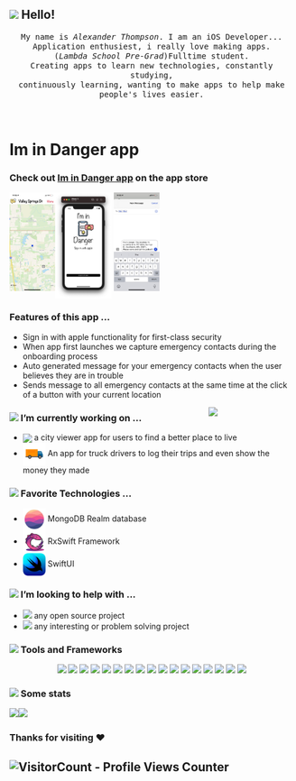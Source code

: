 ## <img src="https://raw.githubusercontent.com/alexnaiman/alexnaiman/master/resources/welcomeglitch.gif" width="50px" /> Hello!
<p align="center" >
  <samp>
    My name is <em>Alexander Thompson</em>. I am an iOS Developer... 
  <br/> Application enthusiest, i really love making apps. 
    <br/> (<em>Lambda School Pre-Grad</em>)Fulltime student.
      <br/>
    Creating apps to learn new technologies, constantly studying,
          <br/>
continuously learning, wanting to make apps to help make people's lives easier.
  </samp>
  <br/>
  <br/>
  <br/>
</p>

<div class="header">
  <h1>Im in Danger app</h1>
</div>

### Check out [Im in Danger app](https://apps.apple.com/us/app/im-in-danger/id1529713871) on the app store
<img src="https://raw.githubusercontent.com/alext8900/photos/main/Assets/Screen%20Shot%202021-01-22%20at%201.22.58%20AM.png?token=AMZNMZSOMMQ6MW6EPQYSOSDAIVSBC" align="top" width="20%" /> <img src="https://raw.githubusercontent.com/alext8900/photos/main/Assets/IMG_0910.jpg?token=AMZNMZSRD6OCIJ2BSZN7UGLAHRF3I" align="left" width="16%" /> <img src="https://raw.githubusercontent.com/alext8900/photos/main/Assets/IMG_0908.jpg?token=AMZNMZVZPIN3ZP3KLKEBWZDAHRF5Y" width="16%" /> 
### Features of this app ...
- Sign in with apple functionality for first-class security
- When app first launches we capture emergency contacts during the onboarding process
- Auto generated message for your emergency contacts when the user believes they are in trouble
- Sends message to all emergency contacts at the same time at the click of a button with your current location


<img src="https://media.tenor.com/images/df8c44a1d20ab367fdcb21880985fd33/tenor.gif" align="right"  width="30%"/>

### <img src="https://raw.githubusercontent.com/alexnaiman/alexnaiman/master/resources/PusheenCompute.gif" width="70px" /> I’m currently working on ...
- <img src="https://user-images.githubusercontent.com/53663334/108628483-de29f800-7420-11eb-8427-a4164fc63028.jpg" align="center" height="40px" />  a city viewer app for users to find a better place to live
- <img src="https://raw.githubusercontent.com/alext8900/photos/main/Assets/vector-truck-icon.jpg?token=AMZNMZSPIJ6LCHEILNGZH7TAHOY62" align="center" height="40px" />  An app for truck drivers to log their trips and even show the money they made


### <img src="https://raw.githubusercontent.com/alexnaiman/alexnaiman/master/resources/Confused_Dog.gif" height="50px" /> Favorite Technologies ...
- <img src="https://raw.githubusercontent.com/alext8900/photos/main/Assets/download.jpeg?token=AMZNMZSIZUWKQJP5QRXDIG3AHPAAQ" align="center" height="40px" /> MongoDB Realm database 
- <img src="https://raw.githubusercontent.com/alext8900/photos/main/Assets/d944875d-5d8e-4790-b7b3-37a525453ed7.png?token=AMZNMZWK2SC7STAARB2MAQTAHPKXK" align="center" height="40px" /> RxSwift Framework
- <img src="https://raw.githubusercontent.com/alext8900/photos/main/Assets/1_PeFnya42mpOiCvdgm49ifQ.png?token=AMZNMZVGS2XQWUE4M7GO72DAHPMK6" align="center" height="40px" /> SwiftUI

### <img src="https://raw.githubusercontent.com/alexnaiman/alexnaiman/master/resources/cool_duck.gif" width="60px" /> I’m looking to help with ...
- <img src="https://raw.githubusercontent.com/alexnaiman/alexnaiman/master/resources/open_source.png" height="30px" /> any open source project
- <img src="https://raw.githubusercontent.com/alexnaiman/alexnaiman/master/resources/party_parrot.gif" height="35px" /> any interesting or problem solving project

### <img src="https://raw.githubusercontent.com/alexnaiman/alexnaiman/master/resources/pickaxe.png" width="40px" /> Tools and Frameworks
<p align="center">
    <img src="https://img.shields.io/badge/-Swift-FA7323?style=plastic&logo=swift&logoColor=white" height="35px" style="vertical-align:top margin:6px 4px"/>
     <img src="http://img.shields.io/badge/-Git-F05032?style=plastic&logo=git&logoColor=FFFFFF" height="35px" style="vertical-align:top margin:6px 4px"/>
      <img src="http://img.shields.io/badge/-Github-000000?style=plastic&logo=github&logoColor=FFFFFF" height="35px" style="vertical-align:top margin:6px 4px"/>
        <img src="http://img.shields.io/badge/-VS%20Code-007ACC?style=plastic&logo=visual%20studio%20code&logoColor=white" height="35px" style="vertical-align:top margin:6px 4px"/>
         <img src="http://img.shields.io/badge/-MongoDB-4DB33D?style=plastic&logo=mongodb&logoColor=FFFFFF" height="35px" style="vertical-align:top margin:6px 4px"/>
          <img src="http://img.shields.io/badge/-Xcode-1575F9?style=plastic&logo=xcode&logoColor=FFFFFF" height="35px" style="vertical-align:top margin:6px 4px"/>
           <img src="http://img.shields.io/badge/-Realm-39477F?style=plastic&logo=realm&logoColor=FFFFFF" height="35px" style="vertical-align:top margin:6px 4px"/>
           <img src="http://img.shields.io/badge/-Firebase-FFCA28?style=plastic&logo=firebase&logoColor=FFFFFF" height="35px" style="vertical-align:top margin:6px 4px"/>
            <img src="http://img.shields.io/badge/-iOS%20Development-000000?style=plastic&logo=apple&logoColor=FFFFFF" height="35px" style="vertical-align:top margin:6px 4px"/>
             <img src="http://img.shields.io/badge/-Python-3776AB?style=plastic&logo=python&logoColor=yellow" height="35px" style="vertical-align:top margin:6px 4px"/>
             <img src="http://img.shields.io/badge/-Sketch%20Design-F7B500?style=plastic&logo=sketch&logoColor=000000" height="35px" style="vertical-align:top margin:6px 4px"/>
              <img src="http://img.shields.io/badge/-Postman-FF6C37?style=plastic&logo=postman&logoColor=FFFFFF" height="35px" style="vertical-align:top margin:6px 4px"/>
              <img src="http://img.shields.io/badge/-Bash-4EAA25?style=plastic&logo=gnu%20bash&logoColor=FFFFFF" height="35px" style="vertical-align:top margin:6px 4px"/>
              <img src="http://img.shields.io/badge/-CocoaPods-EE3322?style=plastic&logo=cocoapods&logoColor=FFFFFF" height="35px" style="vertical-align:top margin:6px 4px"/>
              <img src="http://img.shields.io/badge/-WireFraming-F24E1E?style=plastic&logo=figma&logoColor=FFFFFF" height="35px" style="vertical-align:top margin:6px 4px"/>
              <img src="http://img.shields.io/badge/-AppStore%20Connect-0D96F6?style=plastic&logo=app%20store&logoColor=FFFFFF" height="35px" style="vertical-align:top margin:6px 4px"/>
              <img src="http://img.shields.io/badge/-Trello-0079BF?style=plastic&logo=trello&logoColor=FFFFFF" height="35px" style="vertical-align:top margin:6px 4px"/>
  
  
</p>

### <img src="https://raw.githubusercontent.com/alexnaiman/alexnaiman/master/resources/stats.png" width="35px" /> Some stats

<p align="right">
<img align="left" src="https://github-readme-stats.vercel.app/api?username=alext8900&theme=tokyonight&show_icons=true" />

<img  float="right" src="https://github-readme-stats.vercel.app/api/top-langs/?username=alext8900&theme=tokyonight&show_icons=true" /> </p>





### Thanks for visiting :heart:
## ![VisitorCount](https://profile-counter.glitch.me/alext8900/count.svg) - Profile Views Counter 
